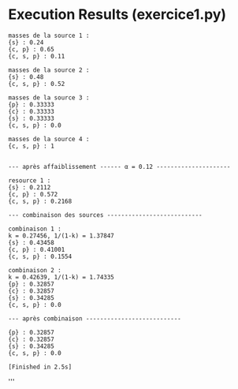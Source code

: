 # Execution Results (exercice1.py)
    masses de la source 1 :
    {s} : 0.24
    {c, p} : 0.65
    {c, s, p} : 0.11
    
    masses de la source 2 :
    {s} : 0.48
    {c, s, p} : 0.52
    
    masses de la source 3 :
    {p} : 0.33333
    {c} : 0.33333
    {s} : 0.33333
    {c, s, p} : 0.0
    
    masses de la source 4 :
    {c, s, p} : 1
    
    
    --- après affaiblissement ------ α = 0.12 ---------------------
    
    resource 1 :
    {s} : 0.2112
    {c, p} : 0.572
    {c, s, p} : 0.2168
    
    --- combinaison des sources ---------------------------
    
    combinaison 1 :
    k = 0.27456, 1/(1-k) = 1.37847
    {s} : 0.43458
    {c, p} : 0.41001
    {c, s, p} : 0.1554
    
    combinaison 2 :
    k = 0.42639, 1/(1-k) = 1.74335
    {p} : 0.32857
    {c} : 0.32857
    {s} : 0.34285
    {c, s, p} : 0.0
    
    --- après combinaison ---------------------------
    
    {p} : 0.32857
    {c} : 0.32857
    {s} : 0.34285
    {c, s, p} : 0.0
    
    [Finished in 2.5s]
'''